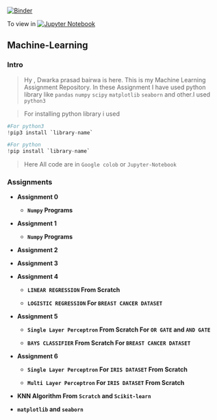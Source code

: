 [![Binder](https://mybinder.org/badge_logo.svg)](https://mybinder.org/v2/gh/dp1706/Machine-Learning/HEAD) 

To view in [![Jupyter Notebook](https://jupyter.org/assets/main-logo.svg)](https://nbviewer.jupyter.org/github/dp1706/Machine-Learning/tree/master/)

## Machine-Learning


### Intro
       
 >  Hy , Dwarka prasad bairwa is here. This is my Machine Learning Assignment Repository. In these Assignment I have used  python library like `pandas` `numpy` `scipy` `matplotlib` `seaborn` and other.I used `python3`
   
  > For installing python library i used 
  ```python
  #For python3
  !pip3 install `library-name`
  
  #For python
  !pip install `library-name`
  
  ```
> Here All code are in `Google colob` or `Jupyter-Notebook`


### Assignments

   * **Assignment 0**
   
       * __`Numpy` Programs__

   * **Assignment 1**
   
       * __`Numpy` Programs__

   * **Assignment 2**

   * **Assignment 3**
   
   * **Assignment 4**
   
     * __`LINEAR REGRESSION` From Scratch__
     
     * __`LOGISTIC REGRESSION` For `BREAST CANCER DATASET`__
   
   * **Assignment 5**
   
     * __`Single Layer Perceptron` From Scratch For `OR GATE` and `AND GATE`__
     
     * __`BAYS CLASSIFIER` From Scratch For `BREAST CANCER DATASET`__
       
   * **Assignment 6**
     
     * __`Single Layer Perceptron` For `IRIS DATASET` From Scratch__
     
     * __`Multi Layer Perceptron` For `IRIS DATASET` From Scratch__
     
   * **KNN Algorithm From `Scratch` and `Scikit-learn`**
       
   * **`matplotlib` and `seaborn`**




